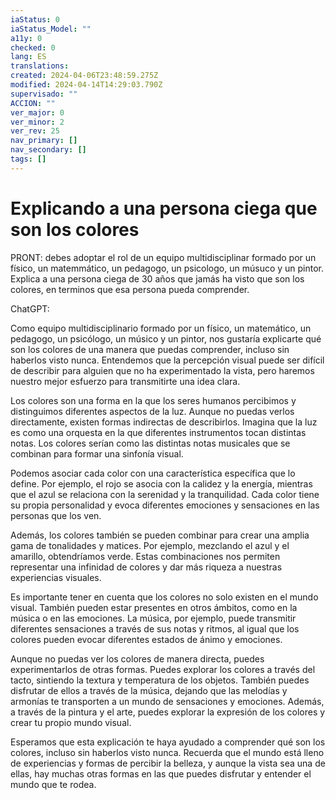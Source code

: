 ```yaml
---
iaStatus: 0
iaStatus_Model: ""
a11y: 0
checked: 0
lang: ES
translations: 
created: 2024-04-06T23:48:59.275Z
modified: 2024-04-14T14:29:03.790Z
supervisado: ""
ACCION: ""
ver_major: 0
ver_minor: 2
ver_rev: 25
nav_primary: []
nav_secondary: []
tags: []
---
```

# Explicando a una persona ciega que son los colores

PRONT: debes adoptar el rol de un equipo multidisciplinar formado por un físico, un matemmático, un pedagogo, un psicologo, un músuco y un pintor. Explica a una persona ciega de 30 años que jamás ha visto que son los colores, en terminos que esa persona pueda comprender.

ChatGPT:

Como equipo multidisciplinario formado por un físico, un matemático, un pedagogo, un psicólogo, un músico y un pintor, nos gustaría explicarte qué son los colores de una manera que puedas comprender, incluso sin haberlos visto nunca. Entendemos que la percepción visual puede ser difícil de describir para alguien que no ha experimentado la vista, pero haremos nuestro mejor esfuerzo para transmitirte una idea clara.

Los colores son una forma en la que los seres humanos percibimos y distinguimos diferentes aspectos de la luz. Aunque no puedas verlos directamente, existen formas indirectas de describirlos. Imagina que la luz es como una orquesta en la que diferentes instrumentos tocan distintas notas. Los colores serían como las distintas notas musicales que se combinan para formar una sinfonía visual.

Podemos asociar cada color con una característica específica que lo define. Por ejemplo, el rojo se asocia con la calidez y la energía, mientras que el azul se relaciona con la serenidad y la tranquilidad. Cada color tiene su propia personalidad y evoca diferentes emociones y sensaciones en las personas que los ven.

Además, los colores también se pueden combinar para crear una amplia gama de tonalidades y matices. Por ejemplo, mezclando el azul y el amarillo, obtendríamos verde. Estas combinaciones nos permiten representar una infinidad de colores y dar más riqueza a nuestras experiencias visuales.

Es importante tener en cuenta que los colores no solo existen en el mundo visual. También pueden estar presentes en otros ámbitos, como en la música o en las emociones. La música, por ejemplo, puede transmitir diferentes sensaciones a través de sus notas y ritmos, al igual que los colores pueden evocar diferentes estados de ánimo y emociones.

Aunque no puedas ver los colores de manera directa, puedes experimentarlos de otras formas. Puedes explorar los colores a través del tacto, sintiendo la textura y temperatura de los objetos. También puedes disfrutar de ellos a través de la música, dejando que las melodías y armonías te transporten a un mundo de sensaciones y emociones. Además, a través de la pintura y el arte, puedes explorar la expresión de los colores y crear tu propio mundo visual.

Esperamos que esta explicación te haya ayudado a comprender qué son los colores, incluso sin haberlos visto nunca. Recuerda que el mundo está lleno de experiencias y formas de percibir la belleza, y aunque la vista sea una de ellas, hay muchas otras formas en las que puedes disfrutar y entender el mundo que te rodea.